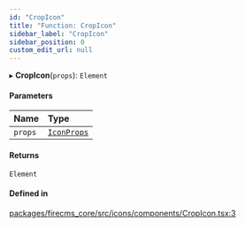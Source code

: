 ```yaml
---
id: "CropIcon"
title: "Function: CropIcon"
sidebar_label: "CropIcon"
sidebar_position: 0
custom_edit_url: null
---
```


▸ **CropIcon**(`props`): `Element`

#### Parameters

| Name | Type |
| :------ | :------ |
| `props` | [`IconProps`](../types/IconProps.md) |

#### Returns

`Element`

#### Defined in

[packages/firecms_core/src/icons/components/CropIcon.tsx:3](https://github.com/FireCMSco/firecms/blob/d45f3739/packages/firecms_core/src/icons/components/CropIcon.tsx#L3)
